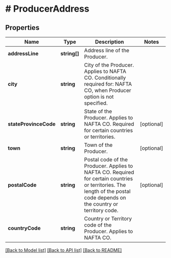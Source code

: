 # # ProducerAddress

## Properties

Name | Type | Description | Notes
------------ | ------------- | ------------- | -------------
**addressLine** | **string[]** | Address line of the Producer. |
**city** | **string** | City of the Producer.  Applies to NAFTA CO. Conditionally required for: NAFTA CO, when Producer option is not specified. |
**stateProvinceCode** | **string** | State of the Producer.  Applies to NAFTA CO. Required for certain countries or territories. | [optional]
**town** | **string** | Town of the Producer. | [optional]
**postalCode** | **string** | Postal code of the Producer.  Applies to NAFTA CO. Required for certain countries or territories. The length of the postal code depends on the country or territory code. | [optional]
**countryCode** | **string** | Country or Territory code of the Producer.  Applies to NAFTA CO. |

[[Back to Model list]](../../README.md#models) [[Back to API list]](../../README.md#endpoints) [[Back to README]](../../README.md)
